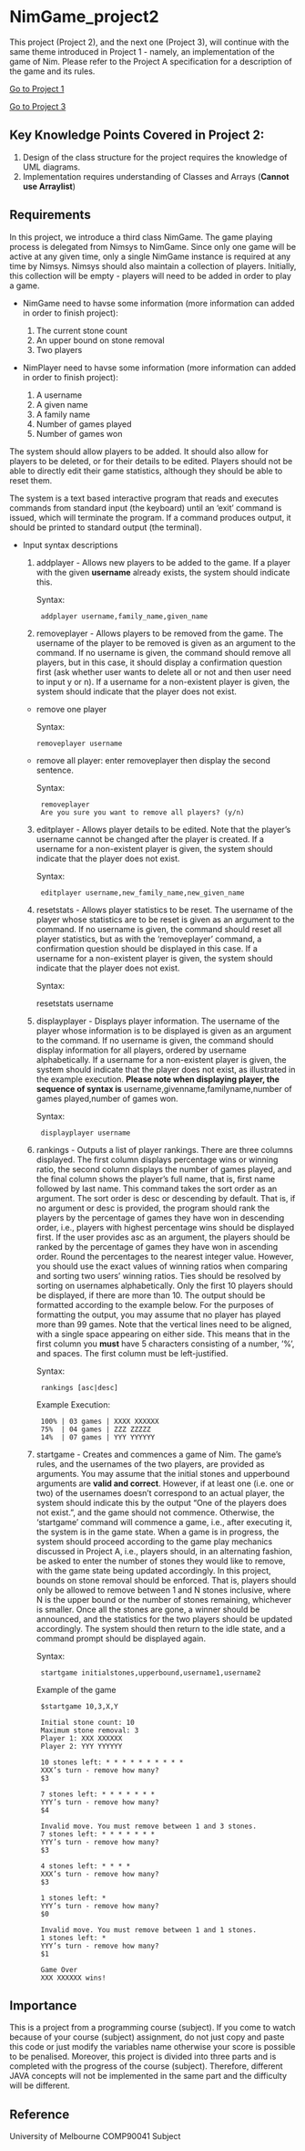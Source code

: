 # NimGame_project2
This project (Project 2), and the next one (Project 3), will continue with the same theme introduced in Project 1 - namely, an implementation of the game of Nim. Please refer to the Project A specification for a description of the game and its rules.

[Go to Project 1](https://github.com/ZavierYang/NimGame_project1)

[Go to Project 3](https://github.com/ZavierYang/NimGame_project3)

## Key Knowledge Points Covered in Project 2:
1. Design of the class structure for the project requires the knowledge of UML diagrams.
2. Implementation requires understanding of Classes and Arrays (**Cannot use Arraylist**)

## Requirements
In this project, we introduce a third class NimGame. The game playing process is delegated from Nimsys  to NimGame. Since only one game will be active at any given time, only a single NimGame instance  is required at any time by Nimsys. Nimsys should also maintain a collection of players. Initially, this  collection will be empty - players will need to be added in order to play a game.

* NimGame need to havse some information (more information can added in order to finish project):
  1. The current stone count
  2. An upper bound on stone removal
  3. Two players

* NimPlayer need to havse some information (more information can added in order to finish project):
  1. A username
  2. A given name
  3. A family name
  4. Number of games played
  5. Number of games won

The system should allow players to be added. It should also allow for players to be deleted, or for their  details to be edited. Players should not be able to directly edit their game statistics, although they  should be able to reset them.

The system is a text based interactive program that reads and executes commands from standard input  (the keyboard) until an ‘exit’ command is issued, which will terminate the program. If a command  produces output, it should be printed to standard output (the terminal).

* Input syntax descriptions
  1. addplayer - Allows new players to be added to the game. If a player with the given **username** already exists, the system should indicate this.

      Syntax: 
    
          addplayer username,family_name,given_name
    
  2. removeplayer - Allows players to be removed from the game. The username of the player to be  removed is given as an argument to the command. If no username is given, the command should remove all players, but in this case, it should display a confirmation question first (ask whether user wants to delete all or not and then user need to input y or n). If a username for a non-existent player is given, the system should indicate that the player does not exist. 
    * remove one player
    
        Syntax: 
        
          removeplayer username
    
    * remove all player: enter removeplayer then display the second sentence.
    
        Syntax: 
        
           removeplayer
           Are you sure you want to remove all players? (y/n)
            
  3. editplayer - Allows player details to be edited. Note that the player’s username cannot be changed  after the player is created. If a username for a non-existent player is given, the system should  indicate that the player does not exist.

      Syntax: 
    
          editplayer username,new_family_name,new_given_name
   
  4. resetstats - Allows player statistics to be reset. The username of the player whose statistics are to  be reset is given as an argument to the command. If no username is given, the command should  reset all player statistics, but as with the ‘removeplayer’ command, a confirmation question should  be displayed in this case. If a username for a non-existent player is given, the system should indicate  that the player does not exist.
  
      Syntax: 
    
        resetstats username
    
  5. displayplayer - Displays player information. The username of the player whose information is to  be displayed is given as an argument to the command. If no username is given, the command  should display information for all players, ordered by username alphabetically. If a username for a  non-existent player is given, the system should indicate that the player does not exist, as illustrated  in the example execution. **Please note when displaying player, the sequence of syntax is** username,givenname,familyname,number of games played,number of games won.
 
      Syntax: 
    
          displayplayer username
    
  6. rankings - Outputs a list of player rankings. There are three columns displayed. The first column  displays percentage wins or winning ratio, the second column displays the number of games played,  and the final column shows the player’s full name, that is, first name followed by last name. This  command takes the sort order as an argument. The sort order is desc or descending by default.  That is, if no argument or desc is provided, the program should rank the players by the percentage  of games they have won in descending order, i.e., players with highest percentage wins should  be displayed first. If the user provides asc as an argument, the players should be ranked by the  percentage of games they have won in ascending order. Round the percentages to the nearest integer  value. However, you should use the exact values of winning ratios when comparing and sorting two  users’ winning ratios. Ties should be resolved by sorting on usernames alphabetically. Only the first 10 players should be displayed, if there are more than 10. The output should be formatted according to the example below. For the purposes of formatting the output, you may assume that no player has played more than 99 games. Note that the vertical lines need to be aligned, with a single space appearing on either side. This means that in the first column you **must** have 5 characters consisting of a number, ’%’, and spaces. The first column must be left-justified.
  
      Syntax: 
  
          rankings [asc|desc]
  
      Example Execution:
    
          100% | 03 games | XXXX XXXXXX
          75%  | 04 games | ZZZ ZZZZZ
          14%  | 07 games | YYY YYYYYY
    
  7. startgame - Creates and commences a game of Nim. The game’s rules, and the usernames of the two players, are provided as arguments. You may assume that the initial stones and upperbound arguments are **valid and correct**. However, if at least one (i.e. one or two) of the usernames doesn’t correspond to an actual player, the system should indicate this by the output “One of the players does not exist.”, and the game should not commence. Otherwise, the ‘startgame’ command will commence a game, i.e., after executing it, the system is in the game state. When a game is in progress, the system should proceed according to the game play mechanics discussed in Project A, i.e., players should, in an alternating fashion, be asked to enter the number of stones they would like to remove, with the game state being updated accordingly. In this project, bounds on stone removal should be enforced. That is, players should only be allowed to remove between 1 and N stones inclusive, where N is the upper bound or the number of stones remaining, whichever is smaller. Once all the stones are gone, a winner should be announced, and the statistics for the two players should be updated accordingly. The system should then return to the idle state, and a command prompt should be displayed again.
  
      Syntax: 
      
          startgame initialstones,upperbound,username1,username2
      
      Example of the game
      
          $startgame 10,3,X,Y
          
          Initial stone count: 10
          Maximum stone removal: 3
          Player 1: XXX XXXXXX
          Player 2: YYY YYYYYY
          
          10 stones left: * * * * * * * * * *
          XXX’s turn - remove how many?
          $3
          
          7 stones left: * * * * * * *
          YYY’s turn - remove how many?
          $4
          
          Invalid move. You must remove between 1 and 3 stones.
          7 stones left: * * * * * * *
          YYY’s turn - remove how many?
          $3
          
          4 stones left: * * * *
          XXX’s turn - remove how many?
          $3
          
          1 stones left: *
          YYY’s turn - remove how many?
          $0
          
          Invalid move. You must remove between 1 and 1 stones.
          1 stones left: *
          YYY’s turn - remove how many?
          $1
          
          Game Over
          XXX XXXXXX wins!

## Importance
This is a project from a programming course (subject). If you come to watch because of your course (subject) assignment, do not just copy and paste this code or just modify the variables name otherwise your score is possible to be penalised. Moreover, this project is divided into three parts and is completed with the progress of the course (subject). Therefore, different JAVA concepts will not be implemented in the same part and the difficulty will be different.

## Reference
University of Melbourne COMP90041 Subject





















